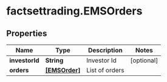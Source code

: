 # factsettrading.EMSOrders

## Properties

Name | Type | Description | Notes
------------ | ------------- | ------------- | -------------
**investorId** | **String** | Investor Id | [optional] 
**orders** | [**[EMSOrder]**](EMSOrder.md) | List of orders | 


